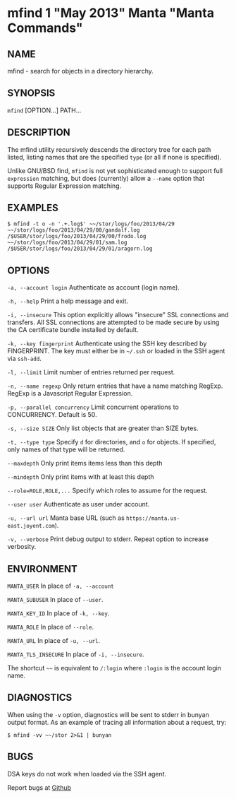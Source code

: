 mfind 1 "May 2013" Manta "Manta Commands"
=======================================

NAME
----

mfind - search for objects in a directory hierarchy.

SYNOPSIS
--------

`mfind` [OPTION...] PATH...

DESCRIPTION
-----------

The mfind utility recursively descends the directory tree for each path listed,
listing names that are the specified `type` (or all if none is specified).

Unlike GNU/BSD find, `mfind` is not yet sophisticated enough to support full
`expression` matching, but does (currently) allow a `--name` option that
supports Regular Expression matching.

EXAMPLES
--------

    $ mfind -t o -n '.+.log$' ~~/stor/logs/foo/2013/04/29
    ~~/stor/logs/foo/2013/04/29/00/gandalf.log
    /$USER/stor/logs/foo/2013/04/29/00/frodo.log
    ~~/stor/logs/foo/2013/04/29/01/sam.log
    /$USER/stor/logs/foo/2013/04/29/01/aragorn.log

OPTIONS
-------

`-a, --account login`
  Authenticate as account (login name).

`-h, --help`
  Print a help message and exit.

`-i, --insecure`
  This option explicitly allows "insecure" SSL connections and transfers.  All
  SSL connections are attempted to be made secure by using the CA certificate
  bundle installed by default.

`-k, --key fingerprint`
  Authenticate using the SSH key described by FINGERPRINT.  The key must
  either be in `~/.ssh` or loaded in the SSH agent via `ssh-add`.

`-l, --limit`
  Limit number of entries returned per request.

`-n, --name regexp`
  Only return entries that have a name matching RegExp.  RegExp is a
  Javascript Regular Expression.

`-p, --parallel concurrency`
  Limit concurrent operations to CONCURRENCY.  Default is 50.

`-s, --size SIZE`
  Only list objects that are greater than SIZE bytes.

`-t, --type type`
  Specify `d` for directories, and `o` for objects.  If specified, only names of
  that type will be returned.

`--maxdepth`
  Only print items items less than this depth

`--mindepth`
  Only print items with at least this depth

`--role=ROLE,ROLE,...`
  Specify which roles to assume for the request.

`--user user`
  Authenticate as user under account.

`-u, --url url`
  Manta base URL (such as `https://manta.us-east.joyent.com`).

`-v, --verbose`
  Print debug output to stderr.  Repeat option to increase verbosity.

ENVIRONMENT
-----------
`MANTA_USER`
  In place of `-a, --account`

`MANTA_SUBUSER`
  In place of `--user`.

`MANTA_KEY_ID`
  In place of `-k, --key`.

`MANTA_ROLE`
  In place of `--role`.

`MANTA_URL`
  In place of `-u, --url`.

`MANTA_TLS_INSECURE`
  In place of `-i, --insecure`.

The shortcut `~~` is equivalent to `/:login`
where `:login` is the account login name.

DIAGNOSTICS
-----------

When using the `-v` option, diagnostics will be sent to stderr in bunyan
output format.  As an example of tracing all information about a request,
try:

    $ mfind -vv ~~/stor 2>&1 | bunyan

BUGS
----

DSA keys do not work when loaded via the SSH agent.

Report bugs at [Github](https://github.com/joyent/node-manta/issues)
